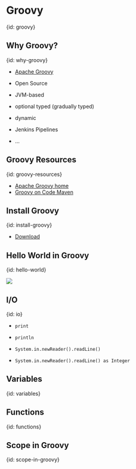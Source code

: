 # Groovy
{id: groovy}

## Why Groovy?
{id: why-groovy}

* [Apache Groovy](http://groovy-lang.org/)
* Open Source
* JVM-based
* optional typed (gradually typed)
* dynamic

* Jenkins Pipelines
* ...

## Groovy Resources
{id: groovy-resources}

* [Apache Groovy home](http://groovy-lang.org/)
* [Groovy on Code Maven](https://code-maven.com/groovy)

## Install Groovy
{id: install-groovy}

* [Download](http://groovy-lang.org/download.html)

## Hello World in Groovy
{id: hello-world}

![](examples/groovy/hello_world.groovy)

## I/O
{id: io}

* `print`
* `println`

* `System.in.newReader().readLine()`
* `System.in.newReader().readLine() as Integer`

## Variables
{id: variables}

## Functions
{id: functions}

[](examples/groovy/simple_function.groovy)

## Scope in Groovy
{id: scope-in-groovy}

[](examples/groovy/scope_1.groovy)

